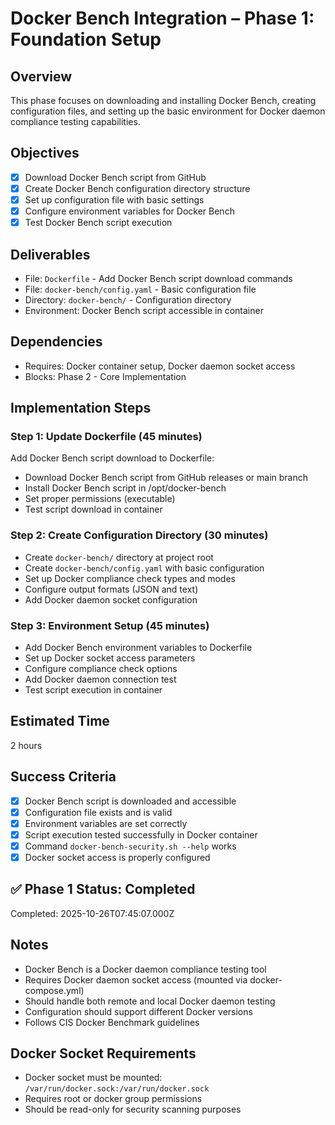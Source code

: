 # Docker Bench Integration – Phase 1: Foundation Setup

## Overview
This phase focuses on downloading and installing Docker Bench, creating configuration files, and setting up the basic environment for Docker daemon compliance testing capabilities.

## Objectives
- [x] Download Docker Bench script from GitHub
- [x] Create Docker Bench configuration directory structure
- [x] Set up configuration file with basic settings
- [x] Configure environment variables for Docker Bench
- [x] Test Docker Bench script execution

## Deliverables
- File: `Dockerfile` - Add Docker Bench script download commands
- File: `docker-bench/config.yaml` - Basic configuration file
- Directory: `docker-bench/` - Configuration directory
- Environment: Docker Bench script accessible in container

## Dependencies
- Requires: Docker container setup, Docker daemon socket access
- Blocks: Phase 2 - Core Implementation

## Implementation Steps

### Step 1: Update Dockerfile (45 minutes)
Add Docker Bench script download to Dockerfile:
- Download Docker Bench script from GitHub releases or main branch
- Install Docker Bench script in /opt/docker-bench
- Set proper permissions (executable)
- Test script download in container

### Step 2: Create Configuration Directory (30 minutes)
- Create `docker-bench/` directory at project root
- Create `docker-bench/config.yaml` with basic configuration
- Set up Docker compliance check types and modes
- Configure output formats (JSON and text)
- Add Docker daemon socket configuration

### Step 3: Environment Setup (45 minutes)
- Add Docker Bench environment variables to Dockerfile
- Set up Docker socket access parameters
- Configure compliance check options
- Add Docker daemon connection test
- Test script execution in container

## Estimated Time
2 hours

## Success Criteria
- [x] Docker Bench script is downloaded and accessible
- [x] Configuration file exists and is valid
- [x] Environment variables are set correctly
- [x] Script execution tested successfully in Docker container
- [x] Command `docker-bench-security.sh --help` works
- [x] Docker socket access is properly configured

## ✅ Phase 1 Status: Completed
Completed: 2025-10-26T07:45:07.000Z

## Notes
- Docker Bench is a Docker daemon compliance testing tool
- Requires Docker daemon socket access (mounted via docker-compose.yml)
- Should handle both remote and local Docker daemon testing
- Configuration should support different Docker versions
- Follows CIS Docker Benchmark guidelines

## Docker Socket Requirements
- Docker socket must be mounted: `/var/run/docker.sock:/var/run/docker.sock`
- Requires root or docker group permissions
- Should be read-only for security scanning purposes

